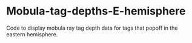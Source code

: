 # Mobula-tag-depths-E-hemisphere
Code to display mobula ray tag depth data for tags that popoff in the eastern hemisphere.

